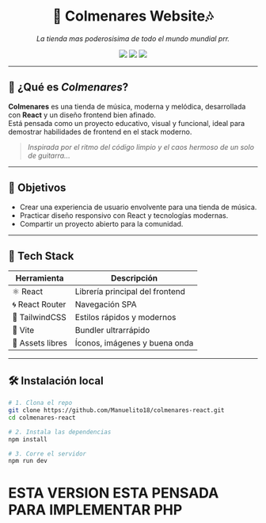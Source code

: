 <h1 align="center">🎸 Colmenares Website🎶</h1>
<p align="center">
  <i>La tienda mas poderosisima de todo el mundo mundial prr.</i>
</p>

<p align="center">
  <img src="https://img.shields.io/badge/Made%20with-React-blue?style=flat&logo=react" />
  <img src="https://img.shields.io/badge/Status-En%20Desarrollo-orange?style=flat" />
  <img src="https://img.shields.io/badge/License-CC0-green?style=flat" />
</p>

---

## 🐝 ¿Qué es _Colmenares_?

**Colmenares** es una tienda de música, moderna y melódica, desarrollada con **React** y un diseño frontend bien afinado.  
Está pensada como un proyecto educativo, visual y funcional, ideal para demostrar habilidades de frontend en el stack moderno.

> _Inspirada por el ritmo del código limpio y el caos hermoso de un solo de guitarra..._

---

## 🎯 Objetivos

- Crear una experiencia de usuario envolvente para una tienda de música.
- Practicar diseño responsivo con React y tecnologías modernas.
- Compartir un proyecto abierto para la comunidad.

---

## 🚀 Tech Stack

| Herramienta      | Descripción                     |
| ---------------- | ------------------------------- |
| ⚛️ React         | Librería principal del frontend |
| 🌀 React Router  | Navegación SPA                  |
| 💨 TailwindCSS   | Estilos rápidos y modernos      |
| 🧩 Vite          | Bundler ultrarrápido            |
| 🎸 Assets libres | Íconos, imágenes y buena onda   |

---

## 🛠️ Instalación local

```bash
# 1. Clona el repo
git clone https://github.com/Manuelito18/colmenares-react.git
cd colmenares-react

# 2. Instala las dependencias
npm install

# 3. Corre el servidor
npm run dev
```

<!-- ## APIS usadas
<ul>
  <li>https://nekosia.cat/documentation?page=introduction</li>
  <li>https://docs.waifu.it/?ref=public_apis&utm_medium=website</li>
  <li>https://waifu.pics/docs?ref=public_apis&utm_medium=website</li>
  <li>https://docs.waifu.im/?ref=public_apis&utm_medium=website</li>
  <li>https://soruly.github.io/trace.moe-api/#/?ref=public_apis&utm_medium=website</li>
</ul> -->

# ESTA VERSION ESTA PENSADA PARA IMPLEMENTAR PHP
